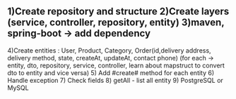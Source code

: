 1)Create repository and structure
2)Create layers (service, controller, repository, entity)
3)maven, spring-boot -> add dependency
----
4)Create entities :
  User,
  Product,
  Category,
  Order(id,delivery address, delivery method, state, createAt, updateAt, contact phone)
(for each -> entity, dto, repository, service, controller, 
learn about mapstruct to convert dto to entity and vice versa)
5) Add #create# method for each entity
6) Handle exception
7) Check fields
8) getAll - list all entity
9) PostgreSQL or MySQL